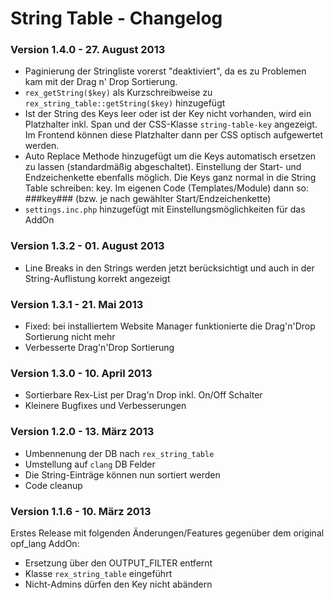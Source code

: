 String Table - Changelog
========================

### Version 1.4.0 - 27. August 2013

* Paginierung der Stringliste vorerst "deaktiviert", da es zu Problemen kam mit der Drag n' Drop Sortierung.
* `rex_getString($key)` als Kurzschreibweise zu `rex_string_table::getString($key)` hinzugefügt
* Ist der String des Keys leer oder ist der Key nicht vorhanden, wird ein Platzhalter inkl. Span und der CSS-Klasse `string-table-key` angezeigt. Im Frontend können diese Platzhalter dann per CSS optisch aufgewertet werden.
* Auto Replace Methode hinzugefügt um die Keys automatisch ersetzen zu lassen (standardmäßig abgeschaltet). Einstellung der Start- und Endzeichenkette ebenfalls möglich. Die Keys ganz normal in die String Table schreiben: key. Im eigenen Code (Templates/Module) dann so: ###key### (bzw. je nach gewählter Start/Endzeichenkette)
* `settings.inc.php` hinzugefügt mit Einstellungsmöglichkeiten für das AddOn

### Version 1.3.2 - 01. August 2013

* Line Breaks in den Strings werden jetzt berücksichtigt und auch in der String-Auflistung korrekt angezeigt

### Version 1.3.1 - 21. Mai 2013

* Fixed: bei installiertem Website Manager funktionierte die Drag'n'Drop Sortierung nicht mehr
* Verbesserte Drag'n'Drop Sortierung 

### Version 1.3.0 - 10. April 2013

* Sortierbare Rex-List per Drag'n Drop inkl. On/Off Schalter
* Kleinere Bugfixes und Verbesserungen

### Version 1.2.0 - 13. März 2013

* Umbennenung der DB nach `rex_string_table`
* Umstellung auf `clang` DB Felder
* Die String-Einträge können nun sortiert werden
* Code cleanup

### Version 1.1.6 - 10. März 2013

Erstes Release mit folgenden Änderungen/Features gegenüber dem original opf_lang AddOn:

* Ersetzung über den OUTPUT_FILTER entfernt
* Klasse `rex_string_table` eingeführt
* Nicht-Admins dürfen den Key nicht abändern


